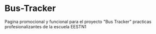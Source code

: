 # Bus-Tracker
Pagina promocional y funcional para el proyecto "Bus Tracker" practicas profesionalizantes de la escuela EESTN1
